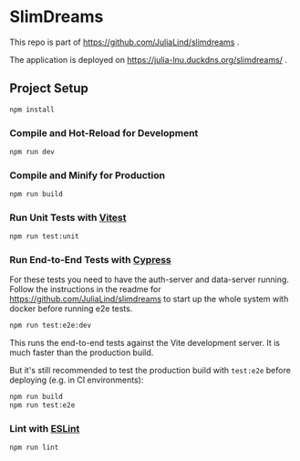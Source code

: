 # SlimDreams

This repo is part of https://github.com/JuliaLind/slimdreams .

The application is deployed on https://julia-lnu.duckdns.org/slimdreams/ .



## Project Setup

```sh
npm install
```

### Compile and Hot-Reload for Development

```sh
npm run dev
```

### Compile and Minify for Production

```sh
npm run build
```

### Run Unit Tests with [Vitest](https://vitest.dev/)

```sh
npm run test:unit
```

### Run End-to-End Tests with [Cypress](https://www.cypress.io/)

For these tests you need to have the auth-server and data-server running. Follow the instructions in the readme for https://github.com/JuliaLind/slimdreams to start up the whole system with docker before running e2e tests.

```sh
npm run test:e2e:dev
```

This runs the end-to-end tests against the Vite development server.
It is much faster than the production build.

But it's still recommended to test the production build with `test:e2e` before deploying (e.g. in CI environments):

```sh
npm run build
npm run test:e2e
```

### Lint with [ESLint](https://eslint.org/)

```sh
npm run lint
```
